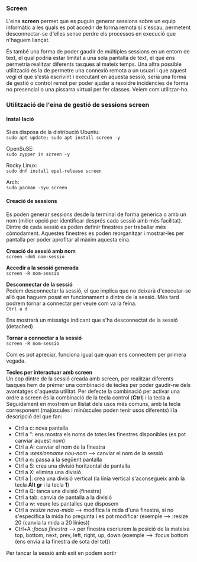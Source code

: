 ### Screen

L'eina **screen** permet que es puguin generar sessions sobre un equip informàtic a les quals es pot accedir de forma remota si s'escau, permetent desconnectar-se d'elles sense perdre els processos en execució que n'haguem llançat.

És també una forma de poder gaudir de múltiples sessions en un entorn de text, el qual podria estar limitat a una sola pantalla de text, el que ens permetria realitzar diferents tasques al mateix temps. Una altra possible utilització és la de permetre una connexió remota a un usuari i que aquest vegi el que s'està escrivint i executant en aquesta sessió, seria una forma de gestió o control remot per poder ajudar a resoldre incidències de forma no presencial o una pissarra virtual per fer classes. Veiem com utilitzar-ho.

### Utilització de l'eina de gestió de sessions screen
#### Instal·lació

Si es disposa de la distribució Ubuntu:  
`sudo apt update; sudo apt install screen -y`

OpenSuSE:  
`sudo zypper in screen -y`

Rocky Linux:  
`sudo dnf install epel-release screen`

Arch:  
`sudo pacman -Syu screen`

#### Creació de sessions
Es poden generar sessions desde la terminal de forma genèrica o amb un nom (millor opció per identificar després cada sessió amb més facilitat). Dintre de cada sessió es poden definir finestres per treballar més còmodament. Aquestes finestres es poden reorganitzar i mostrar-les per pantalla per poder aprofitar al màxim aquesta eina.

**Creació de sessió amb nom**  
`screen -dmS nom-sessio`

**Accedir a la sessió generada**  
`screen -R nom-sessio`

**Desconnectar de la sessió**  
Podem desconnectar la sessió, el que implica que no deixarà d'executar-se allò que haguem posat en funcionament a dintre de la sessió. Més tard podrem tornar a connectar per veure com va la feina.  
`Ctrl a d`

Ens mostrarà un missatge indicant que s'ha desconnectat de la sessió (detached)

**Tornar a connectar a la sessió**  
`screen -R nom-sessio`

Com es pot apreciar, funciona igual que quan ens connectem per primera vegada.

**Tecles per interactuar amb screen**  
Un cop dintre de la sessió creada amb screen, per realitzar diferents tasques hem de prémer una combinació de tecles per poder gaudir-ne dels avantatges d'aquesta utilitat. Per defecte la combinació per activar una ordre a screen és la combinació de la tecla control (**Ctrl**) i la tecla **a**  
Seguidament en mostrem un llistat dels usos més comuns, amb la tecla corresponent (majúscules i minúscules poden tenir usos diferents) i la descripció del que fan:
* Ctrl a c: nova pantalla
* Ctrl a ": ens mostra els noms de totes les finestres disponibles (es pot canviar aquest nom)
* Ctrl a A: canviar el nom de la finestra
* Ctrl a :*sessionname nou-nom* --> canviar el nom de la sessió
* Ctrl a n: passa a la següent pantalla
* Ctrl a S: crea una divisió horitzontal de pantalla
* Ctrl a X: elimina una divisió
* Ctrl a |: crea una divisió vertical (la línia vertical s'aconsegueix amb la tecla **Alt gr** i la tecla **1**)
* Ctrl a Q: tanca una divisió (finestra)
* Ctrl a tab: canvia de pantalla a la divisió
* Ctrl a w: veure les pantalles que disposem
* Ctrl a :*resize nova-mida* --> modifica la mida d'una finestra, si no s'especifica la mida ho pregunta i es pot modificar (exemple --> :resize 20 (canvia la mida a 20 línies))
* Ctrl+A :*focus finestra* --> per finestra escriurem la posició de la mateixa top, bottom, next, prev, left, right, up, down (exemple --> :focus bottom (ens envia a la finestra de sota del tot))

Per tancar la sessió amb exit en podem sortir
